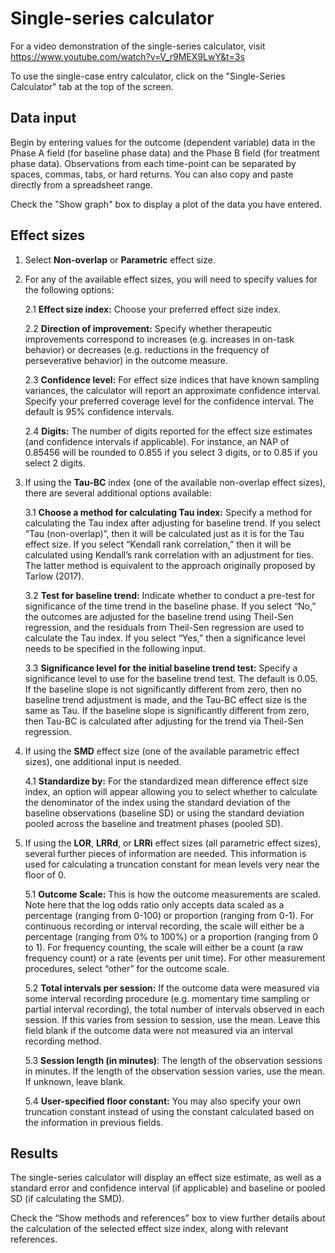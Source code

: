 # Single-series calculator

For a video demonstration of the single-series calculator, visit <https://www.youtube.com/watch?v=V_r9MEX9LwY&t=3s>

To use the single-case entry calculator, click on the "Single-Series Calculator" tab at the top of the screen.

## Data input

Begin by entering values for the outcome (dependent variable) data in the Phase A field (for baseline phase data) and the Phase B field (for treatment phase data). Observations from each time-point can be separated by spaces, commas, tabs, or hard returns. You can also copy and paste directly from a spreadsheet range. 

Check the "Show graph" box to display a plot of the data you have entered.

## Effect sizes

1. Select __Non-overlap__ or __Parametric__ effect size.

2. For any of the available effect sizes, you will need to specify values for the following options:
    
    2.1 __Effect size index:__ Choose your preferred effect size index.
    
    2.2 __Direction of improvement:__ Specify whether therapeutic improvements correspond to increases (e.g. increases in on-task behavior) or decreases (e.g. reductions in the frequency of perseverative behavior) in the outcome measure.
    
    2.3 __Confidence level:__ For effect size indices that have known sampling variances, the calculator will report an approximate confidence interval. Specify your preferred coverage level for the confidence interval. The default is 95% confidence intervals.
    
    2.4 __Digits:__ The number of digits reported for the effect size estimates (and confidence intervals if applicable). For instance, an NAP of 0.85456 will be rounded to 0.855 if you select 3 digits, or to 0.85 if you select 2 digits. 
    
3. If using the __Tau-BC__ index (one of the available non-overlap effect sizes), there are several additional options available:
    
    3.1 __Choose a method for calculating Tau index:__ Specify a method for calculating the Tau index after adjusting for baseline trend. If you select “Tau (non-overlap)”, then it will be calculated just as it is for the Tau effect size. If you select “Kendall rank correlation,” then it will be calculated using Kendall’s rank correlation with an adjustment for ties. The latter method is equivalent to the approach originally proposed by Tarlow (2017). 
    
    3.2 __Test for baseline trend:__ Indicate whether to conduct a pre-test for significance of the time trend in the baseline phase. If you select “No,” the outcomes are adjusted for the baseline trend using Theil-Sen regression, and the residuals from Theil-Sen regression are used to calculate the Tau index. If you select “Yes,” then a significance level needs to be specified in the following input. 
    
    3.3 __Significance level for the initial baseline trend test:__ Specify a significance level to use for the baseline trend test. The default is 0.05. If the baseline slope is not significantly different from zero, then no baseline trend adjustment is made, and the Tau-BC effect size is the same as Tau. If the baseline slope is significantly different from zero, then Tau-BC is calculated after adjusting for the trend via Theil-Sen regression.
  
4. If using the __SMD__ effect size (one of the available parametric effect sizes), one additional input is needed.
    
    4.1 __Standardize by:__ For the standardized mean difference effect size index, an option will appear allowing you to select whether to calculate the denominator of the index using the standard deviation of the baseline observations (baseline SD) or using the standard deviation pooled across the baseline and treatment phases (pooled SD). 
  
5. If using the __LOR__, __LRRd__, or __LRRi__ effect sizes (all parametric effect sizes), several further pieces of information are needed. This information is used for calculating a truncation constant for mean levels very near the floor of 0. 
    
    5.1 __Outcome Scale:__ This is how the outcome measurements are scaled. Note here that the log odds ratio only accepts data scaled as a percentage (ranging from 0-100) or proportion (ranging from 0-1). For continuous recording or interval recording, the scale will either be a percentage (ranging from 0% to 100%) or a proportion (ranging from 0 to 1). For frequency counting, the scale will either be a count (a raw frequency count) or a rate (events per unit time). For other measurement procedures, select “other” for the outcome scale. 
      
    5.2 __Total intervals per session:__ If the outcome data were measured via some interval recording procedure (e.g. momentary time sampling or partial interval recording), the total number of intervals observed in each session. If this varies from session to session, use the mean. Leave this field blank if the outcome data were not measured via an interval recording method. 
        
    5.3 __Session length (in minutes)__: The length of the observation sessions in minutes. If the length of the observation session varies, use the mean. If unknown, leave blank. 
    
    5.4 __User-specified floor constant:__ You may also specify your own truncation constant instead of using the constant calculated based on the information in previous fields.

## Results

The single-series calculator will display an effect size estimate, as well as a standard error and confidence interval (if applicable) and baseline or pooled SD (if calculating the SMD). 

Check the “Show methods and references” box to view further details about the calculation of the selected effect size index, along with relevant references.
